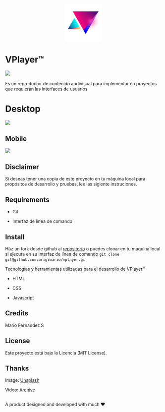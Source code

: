 

<div align="center">
<img width="120px"  src="https://raw.githubusercontent.com/no-te-rindas/logo/main/Logo/LeonidasEsteban-destello-envolvente-cuadrada.png" />
</div>

##


# VPlayer™

<img width="768px"  src="https://firebasestorage.googleapis.com/v0/b/mfs-api-5e5f4.appspot.com/o/vplayer%2Fversion%2FUser%20interface%20design%2FThumbnail%2FThumbnail-color.png?alt=media&token=9cb967b9-2df5-4615-9241-f26aad767e71" />

 Es un reproductor de contenido audivisual para implementar en proyectos que requieran las interfaces de usuarios 
 
 ##

# Desktop

<img width="768px"  src="https://firebasestorage.googleapis.com/v0/b/mfs-api-5e5f4.appspot.com/o/vplayer%2Fversion%2FUser%20interface%20design%2FUI%2FDescktip.png?alt=media&token=4bc0bc40-8285-4b14-a992-15418265d3f9" />


## Mobile

<img width="420px"  src="https://firebasestorage.googleapis.com/v0/b/mfs-api-5e5f4.appspot.com/o/vplayer%2Fversion%2FUser%20interface%20design%2FUI%2Fmobile.png?alt=media&token=acccdd75-6d17-4d13-a4ce-9fcbfb760e9f" />




 
 ## Disclaimer

Si deseas tener una copia  de este proyecto en tu máquina local para propósitos de desarrollo y pruebas, lee las sigiente instruciones. 
 
 

## Requirements

  - Git

  - Interfaz de línea de comando


## Install

 Ház un fork desde github al [repositorio](git@github.com:origimario/vplayer.git) o puedes clonar en tu maquina local si ejecuta en su Interfaz de línea de comando
```git clone git@github.com:origimario/vplayer.gi``` 


Tecnologías y herramientas utilizadas para el desarrollo de VPlayer™

  - HTML
  
  - CSS
  
  - Javascript


## Credits

Mario Fernandez S

## License
Este proyecto está bajo la Licencia (MIT License).


## Thanks

Image: [Unsplash](https://unsplash.com/) 

Video: [Archive](https://archive.org/) 

##

A product designed and developed with much ❤  






